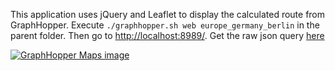 This application uses jQuery and Leaflet to display the calculated route from GraphHopper.
Execute `./graphhopper.sh web europe_germany_berlin` in the parent folder. Then go to [http://localhost:8989/](http://localhost:8989/). 
Get the raw json query [here](http://localhost:8989/api?from=52.439688,13.276863&to=52.532932,13.479424)

[![GraphHopper Maps image](http://karussell.files.wordpress.com/2013/07/maps-preview1.png)](http://graphhopper.com/maps/?point=new%20york&point=los%20angeles)